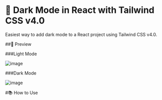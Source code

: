 # 🌙 Dark Mode in React with Tailwind CSS v4.0

Easiest way to add dark mode to a React project using Tailwind CSS v4.0.

##📸 Preview

###Light Mode

![image](https://github.com/user-attachments/assets/45a62cc9-5df7-4318-b925-47a888b4b521)


###Dark Mode

![image](https://github.com/user-attachments/assets/6f38ef61-44cf-48d8-a9a1-af6a7480a077)



#📚 How to Use
